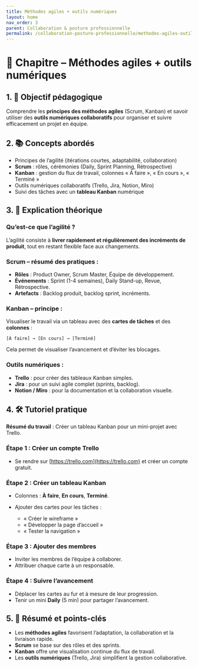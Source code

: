 ```yaml
---
title: Méthodes agiles + outils numériques
layout: home
nav_order: 3
parent: Collaboration & posture professionnelle
permalink: /collaboration-posture-professionnelle/methodes-agiles-outils/
---
```


# 📘 Chapitre – Méthodes agiles + outils numériques

## 1. 🎯 Objectif pédagogique

Comprendre les **principes des méthodes agiles** (Scrum, Kanban) et savoir utiliser des **outils numériques collaboratifs** pour organiser et suivre efficacement un projet en équipe.

## 2. 📚 Concepts abordés

* Principes de l’agilité (itérations courtes, adaptabilité, collaboration)
* **Scrum** : rôles, cérémonies (Daily, Sprint Planning, Rétrospective)
* **Kanban** : gestion du flux de travail, colonnes « À faire », « En cours », « Terminé »
* Outils numériques collaboratifs (Trello, Jira, Notion, Miro)
* Suivi des tâches avec un **tableau Kanban** numérique

## 3. 🧠 Explication théorique

### Qu’est-ce que l’agilité ?

L’agilité consiste à **livrer rapidement et régulièrement des incréments de produit**, tout en restant flexible face aux changements.

### Scrum – résumé des pratiques :

* **Rôles** : Product Owner, Scrum Master, Équipe de développement.
* **Événements** : Sprint (1-4 semaines), Daily Stand-up, Revue, Rétrospective.
* **Artefacts** : Backlog produit, backlog sprint, incréments.

### Kanban – principe :

Visualiser le travail via un tableau avec des **cartes de tâches** et des **colonnes** :

```
[À faire] → [En cours] → [Terminé]
```

Cela permet de visualiser l’avancement et d’éviter les blocages.

### Outils numériques :

* **Trello** : pour créer des tableaux Kanban simples.
* **Jira** : pour un suivi agile complet (sprints, backlog).
* **Notion / Miro** : pour la documentation et la collaboration visuelle.

## 4. 🛠 Tutoriel pratique

**Résumé du travail** : Créer un tableau Kanban pour un mini-projet avec Trello.

### Étape 1 : Créer un compte Trello

* Se rendre sur [https://trello.com](https://trello.com) et créer un compte gratuit.

### Étape 2 : Créer un tableau Kanban

* Colonnes : **À faire**, **En cours**, **Terminé**.
* Ajouter des cartes pour les tâches :

  * « Créer le wireframe »
  * « Développer la page d’accueil »
  * « Tester la navigation »

### Étape 3 : Ajouter des membres

* Inviter les membres de l’équipe à collaborer.
* Attribuer chaque carte à un responsable.

### Étape 4 : Suivre l’avancement

* Déplacer les cartes au fur et à mesure de leur progression.
* Tenir un mini **Daily** (5 min) pour partager l’avancement.

## 5. 🧾 Résumé et points-clés

* Les **méthodes agiles** favorisent l’adaptation, la collaboration et la livraison rapide.
* **Scrum** se base sur des rôles et des sprints.
* **Kanban** offre une visualisation continue du flux de travail.
* Les **outils numériques** (Trello, Jira) simplifient la gestion collaborative.
